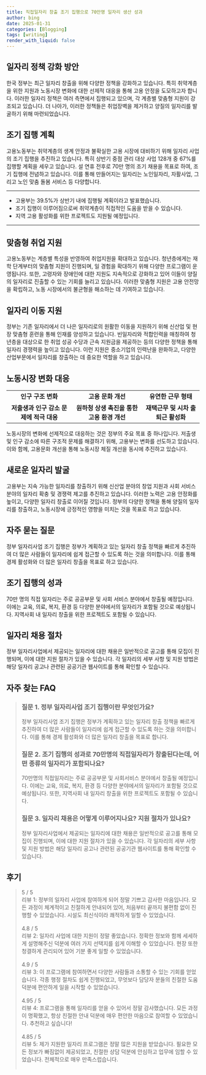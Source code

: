 ```yaml
---
title: 직접일자리 창출 조기 집행으로 70만명 일자리 생산 성과
author: bing
date: 2025-01-31
categories: [Blogging]
tags: [writing]
render_with_liquid: false
---
```



<h2 id='일자리 정책 강화 방안'>일자리 정책 강화 방안</h2>

<p>한국 정부는 최근 일자리 창출을 위해 다양한 정책을 강화하고 있습니다. 특히 취약계층을 위한 지원과 노동시장 변화에 대한 선제적 대응을 통해 고용 안정을 도모하고자 합니다. 이러한 일자리 정책은 여러 측면에서 집행되고 있으며, 각 계층별 맞춤형 지원이 강조되고 있습니다. 더 나아가, 이러한 정책들은 취업장벽을 제거하고 양질의 일자리를 발굴하기 위해 마련되었습니다.</p>

<h2 id='조기 집행 계획'>조기 집행 계획</h2>

<p>고용노동부는 취약계층의 생계 안정과 불확실한 고용 시장에 대비하기 위해 일자리 사업의 조기 집행을 추진하고 있습니다. 특히 상반기 중점 관리 대상 사업 128개 중 67%를 집행할 계획을 세우고 있습니다. 설 연휴 전후로 70만 명의 조기 채용을 목표로 하여, 조기 집행에 전념하고 있습니다. 이를 통해 만들어지는 일자리는 노인일자리, 자활사업, 그리고 노인 맞춤 돌봄 서비스 등 다양합니다.</p>

<hr />

<ul>
    <li>고용부는 39.5%가 상반기 내에 집행될 계획이라고 발표했습니다.</li>
    <li>조기 집행이 이루어짐으로써 취약계층이 직접적인 도움을 받을 수 있습니다.</li>
    <li>지역 고용 활성화를 위한 프로젝트도 지원될 예정입니다.</li>
</ul>

<hr />

<h2 id='맞춤형 취업 지원'>맞춤형 취업 지원</h2>

<p>고용노동부는 계층별 특성을 반영하여 취업지원을 확대하고 있습니다. 청년층에게는 재학 단계부터의 맞춤형 지원이 진행되며, 일 경험을 확대하기 위해 다양한 프로그램이 운영됩니다. 또한, 고령자와 장애인에 대한 지원도 지속적으로 강화하고 있어 이들이 양질의 일자리로 진출할 수 있는 기회를 늘리고 있습니다. 이러한 맞춤형 지원은 고용 안전망을 확립하고, 노동 시장에서의 불균형을 해소하는 데 기여하고 있습니다.</p>

<h2 id='일자리 이동 지원'>일자리 이동 지원</h2>

<p>정부는 기존 일자리에서 더 나은 일자리로의 원활한 이동을 지원하기 위해 신산업 및 현장 맞춤형 훈련을 통해 인재를 양성하고 있습니다. 빈일자리와 적합인력을 매칭하여 청년층을 대상으로 한 취업 성공 수당과 근속 지원금을 제공하는 등의 다양한 정책을 통해 일자리 경쟁력을 높이고 있습니다. 이런 지원은 중소기업의 인력난을 완화하고, 다양한 산업부문에서 일자리를 창출하는 데 중요한 역할을 하고 있습니다.</p>

<h2 id='노동시장 변화 대응'>노동시장 변화 대응</h2>

<table>
    <tr>
        <td style="text-align: center; height: 17px;"><b>인구 구조 변화</b></td>
        <td style="text-align: center; height: 17px;"><b>고용 문화 개선</b></td>
        <td style="text-align: center; height: 17px;"><b>유연한 근무 형태</b></td>
    </tr>
    <tr>
        <td style="text-align: center; height: 17px;"><b>저출생과 인구 감소 문제에 적극 대응</b></td>
        <td style="text-align: center; height: 17px;"><b>원하청 상생 촉진을 통한 고용 환경 개선</b></td>
        <td style="text-align: center; height: 17px;"><b>재택근무 및 시차 출퇴근 활성화</b></td>
    </tr>
</table>

<p>노동시장의 변화에 선제적으로 대응하는 것은 정부의 주요 목표 중 하나입니다. 저출생 및 인구 감소에 따른 구조적 문제를 해결하기 위해, 고용부는 변화를 선도하고 있습니다. 이와 함께, 고용문화 개선을 통해 노동시장 체질 개선을 동시에 추진하고 있습니다.</p>

<h2 id='새로운 일자리 발굴'>새로운 일자리 발굴</h2>

<p>고용부는 지속 가능한 일자리를 창출하기 위해 신산업 분야의 창업 지원과 사회 서비스 분야의 일자리 확충 및 경쟁력 제고를 추진하고 있습니다. 이러한 노력은 고용 안정화를 높이고, 다양한 일자리 창출로 이어질 것입니다. 정부의 다양한 정책을 통해 양질의 일자리를 창출하고, 노동시장에 긍정적인 영향을 미치는 것을 목표로 하고 있습니다.</p>

<h2 id='자주 묻는 질문'>자주 묻는 질문</h2>

<p>정부 일자리사업 조기 집행은 정부가 계획하고 있는 일자리 창출 정책을 빠르게 추진하여 더 많은 사람들이 일자리에 쉽게 접근할 수 있도록 하는 것을 의미합니다. 이를 통해 경제 활성화와 더 많은 일자리 창출을 목표로 하고 있습니다.</p>

<h2 id='조기 집행의 성과'>조기 집행의 성과</h2>

<p>70만 명의 직접 일자리는 주로 공공부문 및 사회 서비스 분야에서 창출될 예정입니다. 이에는 교육, 의료, 복지, 환경 등 다양한 분야에서의 일자리가 포함될 것으로 예상됩니다. 지역사회 내 일자리 창출을 위한 프로젝트도 포함될 수 있습니다.</p>

<h2 id='일자리 채용 절차'>일자리 채용 절차</h2>

<p>정부 일자리사업에서 제공되는 일자리에 대한 채용은 일반적으로 공고를 통해 모집이 진행되며, 이에 대한 지원 절차가 있을 수 있습니다. 각 일자리의 세부 사항 및 지원 방법은 해당 일자리 공고나 관련된 공공기관 웹사이트를 통해 확인할 수 있습니다.</p>


<h2 id='자주_찾는_FAQ'>자주 찾는 FAQ</h2>
<div itemscope="" itemtype="https://schema.org/FAQPage">
<blockquote>
<div itemscope="" itemprop="mainEntity" itemtype="https://schema.org/Question">
<h3 itemprop="name">질문 1. 정부 일자리사업 조기 집행이란 무엇인가요?</h3>
<div itemscope="" itemprop="acceptedAnswer" itemtype="https://schema.org/Answer">
<span itemprop="text">
<p>정부 일자리사업 조기 집행은 정부가 계획하고 있는 일자리 창출 정책을 빠르게 추진하여 더 많은 사람들이 일자리에 쉽게 접근할 수 있도록 하는 것을 의미합니다. 이를 통해 경제 활성화와 더 많은 일자리 창출을 목표로 합니다.</p>
</span>
</div>
</div>
<div itemscope="" itemprop="mainEntity" itemtype="https://schema.org/Question">
<h3 itemprop="name">질문 2. 조기 집행의 성과로 70만명의 직접일자리가 창출된다는데, 어떤 종류의 일자리가 포함되나요?</h3>
<div itemscope="" itemprop="acceptedAnswer" itemtype="https://schema.org/Answer">
<span itemprop="text">
<p>70만명의 직접일자리는 주로 공공부문 및 사회서비스 분야에서 창출될 예정입니다. 이에는 교육, 의료, 복지, 환경 등 다양한 분야에서의 일자리가 포함될 것으로 예상됩니다. 또한, 지역사회 내 일자리 창출을 위한 프로젝트도 포함될 수 있습니다.</p>
</span>
</div>
</div>
<div itemscope="" itemprop="mainEntity" itemtype="https://schema.org/Question">
<h3 itemprop="name">질문 3. 일자리 채용은 어떻게 이루어지나요? 지원 절차가 있나요?</h3>
<div itemscope="" itemprop="acceptedAnswer" itemtype="https://schema.org/Answer">
<span itemprop="text">
<p>정부 일자리사업에서 제공되는 일자리에 대한 채용은 일반적으로 공고를 통해 모집이 진행되며, 이에 대한 지원 절차가 있을 수 있습니다. 각 일자리의 세부 사항 및 지원 방법은 해당 일자리 공고나 관련된 공공기관 웹사이트를 통해 확인할 수 있습니다.</p>
</span>
</div>
</div>
</blockquote>
</div>
<h2 id='후기'>후기</h2>
<div itemscope itemtype="https://schema.org/Product">
  <blockquote>
  <div itemprop="review" itemscope itemtype="https://schema.org/Review">
      <div itemprop="reviewRating" itemscope itemtype="https://schema.org/Rating"> <span itemprop="ratingValue">5</span> / <span itemprop="bestRating">5</span> </div>
      <span itemprop="reviewBody">리뷰 1: 정부의 일자리 사업에 참여하게 되어 정말 기쁘고 감사한 마음입니다. 모든 과정이 체계적이고 친절하게 안내되어 있어, 처음부터 끝까지 불편함 없이 진행할 수 있었습니다. 시설도 최신식이라 쾌적하게 일할 수 있었습니다.</span>
  </div>
  <br>
  <div itemprop="review" itemscope itemtype="https://schema.org/Review">
      <div itemprop="reviewRating" itemscope itemtype="https://schema.org/Rating"> <span itemprop="ratingValue">4.8</span> / <span itemprop="bestRating">5</span> </div>
      <span itemprop="reviewBody">리뷰 2: 일자리 사업에 대한 지원이 정말 좋았습니다. 정확한 정보와 함께 세세하게 설명해주신 덕분에 여러 가지 선택지를 쉽게 이해할 수 있었습니다. 현장 또한 청결하게 관리되어 있어 기분 좋게 일할 수 있었습니다.</span>
  </div>
  <br>
  <div itemprop="review" itemscope itemtype="https://schema.org/Review">
      <div itemprop="reviewRating" itemscope itemtype="https://schema.org/Rating"> <span itemprop="ratingValue">4.9</span> / <span itemprop="bestRating">5</span> </div>
      <span itemprop="reviewBody">리뷰 3: 이 프로그램에 참여하면서 다양한 사람들과 소통할 수 있는 기회를 얻었습니다. 각종 행정 절차도 쉽게 진행되었고, 무엇보다 담당자 분들의 친절한 도움 덕분에 편안하게 일을 시작할 수 있었습니다.</span>
  </div>
  <br>
  <div itemprop="review" itemscope itemtype="https://schema.org/Review">
      <div itemprop="reviewRating" itemscope itemtype="https://schema.org/Rating"> <span itemprop="ratingValue">4.95</span> / <span itemprop="bestRating">5</span> </div>
      <span itemprop="reviewBody">리뷰 4: 프로그램을 통해 일자리를 얻을 수 있어서 정말 감사했습니다. 모든 과정이 명확했고, 항상 친절한 안내 덕분에 매우 편안한 마음으로 참여할 수 있었습니다. 추천하고 싶습니다!</span>
  </div>
  <br>
  <div itemprop="review" itemscope itemtype="https://schema.org/Review">
      <div itemprop="reviewRating" itemscope itemtype="https://schema.org/Rating"> <span itemprop="ratingValue">4.85</span> / <span itemprop="bestRating">5</span> </div>
      <span itemprop="reviewBody">리뷰 5: 제가 지원한 일자리 프로그램은 정말 많은 지원을 받았습니다. 필요한 모든 정보가 빠짐없이 제공되었고, 친절한 상담 덕분에 안심하고 업무에 임할 수 있었습니다. 전체적으로 매우 만족스럽습니다.</span>
  </div>
  <br>
  </blockquote>
</div>
